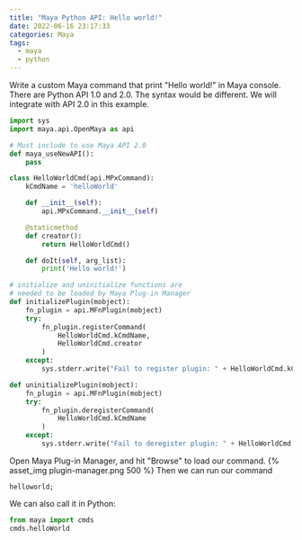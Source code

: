 ```yaml
---
title: "Maya Python API: Hello world!"
date: 2022-06-16 23:17:33
categories: Maya
tags:
  - maya
  - python
---
```

Write a custom Maya command that print "Hello world!" in Maya console.
There are Python API 1.0 and 2.0. The syntax would be different. 
We will integrate with API 2.0 in this example.

```python
import sys
import maya.api.OpenMaya as api

# Must include to use Maya API 2.0
def maya_useNewAPI():
    pass

class HelloWorldCmd(api.MPxCommand):
    kCmdName = 'helloWorld'

    def __init__(self):
        api.MPxCommand.__init__(self)

    @staticmethod
    def creator():
        return HelloWorldCmd()

    def doIt(self, arg_list):
        print('Hello world!')

# initialize and uninitialize functions are
# needed to be loaded by Maya Plug-in Manager 
def initializePlugin(mobject):
    fn_plugin = api.MFnPlugin(mobject)
    try:
        fn_plugin.registerCommand(
            HelloWorldCmd.kCmdName,
            HelloWorldCmd.creator
        )
    except:
        sys.stderr.write("Fail to register plugin: " + HelloWorldCmd.kCmdName)

def uninitializePlugin(mobject):
    fn_plugin = api.MFnPlugin(mobject)
    try:
        fn_plugin.deregisterCommand(
            HelloWorldCmd.kCmdName
        )
    except:
        sys.stderr.write("Fail to deregister plugin: " + HelloWorldCmd.kCmdName)
```

Open Maya Plug-in Manager, and hit "Browse" to load our command.
{% asset_img plugin-manager.png 500 %}
Then we can run our command
```mel
helloworld;
```

We can also call it in Python:
```python
from maya import cmds
cmds.helloWorld
```
